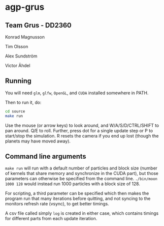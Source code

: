 # agp-grus

## Team Grus - DD2360
Konrad Magnusson

Tim Olsson

Alex Sundström

Victor Ähdel

## Running
You will need `glm`, `glfw`, `OpenGL`, and `CUDA` installed somewhere in PATH.

Then to run it, do:
```sh
cd source
make run
```

Use the mouse (or arrow keys) to look around, and W/A/S/D/CTRL/SHIFT
to pan around. Q/E to roll. Further, press dot for a single update
step or P to start/stop the simulation. R resets the camera if you end
up lost (though the planets may have moved away).

## Command line arguments
`make run` will run with a default number of particles and block size (number of kernels that share memory and synchronize in the CUDA part), but those parameters can otherwise be specified from the command line.
`./bin/moon 1000 128` would instead run 1000 particles with a block size of 128.

For scripting, a third parameter can be specified which then makes the program run that many iterations before quitting, and not syncing to the monitors refresh rate (vsync), to get better timings.

A csv file called simply `log` is created in either case, which contains timings for different parts from each update iteration.

